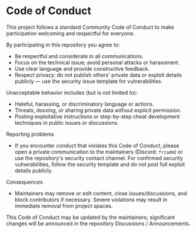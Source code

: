 # Code of Conduct

This project follows a standard Community Code of Conduct to make participation welcoming and respectful for everyone.

By participating in this repository you agree to:

- Be respectful and considerate in all communications.
- Focus on the technical issue; avoid personal attacks or harassment.
- Use clear language and provide constructive feedback.
- Respect privacy: do not publish others' private data or exploit details publicly — use the security issue template for vulnerabilities.

Unacceptable behavior includes (but is not limited to):

- Hateful, harassing, or discriminatory language or actions.
- Threats, doxxing, or sharing private data without explicit permission.
- Posting exploitative instructions or step-by-step cheat development techniques in public issues or discussions.

Reporting problems
- If you encounter conduct that violates this Code of Conduct, please open a private communication to the maintainers (Discord: `frcadm`) or use the repository's security contact channel. For confirmed security vulnerabilities, follow the security template and do not post full exploit details publicly.

Consequences
- Maintainers may remove or edit content, close issues/discussions, and block contributors if necessary. Severe violations may result in immediate removal from project spaces.

This Code of Conduct may be updated by the maintainers; significant changes will be announced in the repository Discussions / Announcements.
